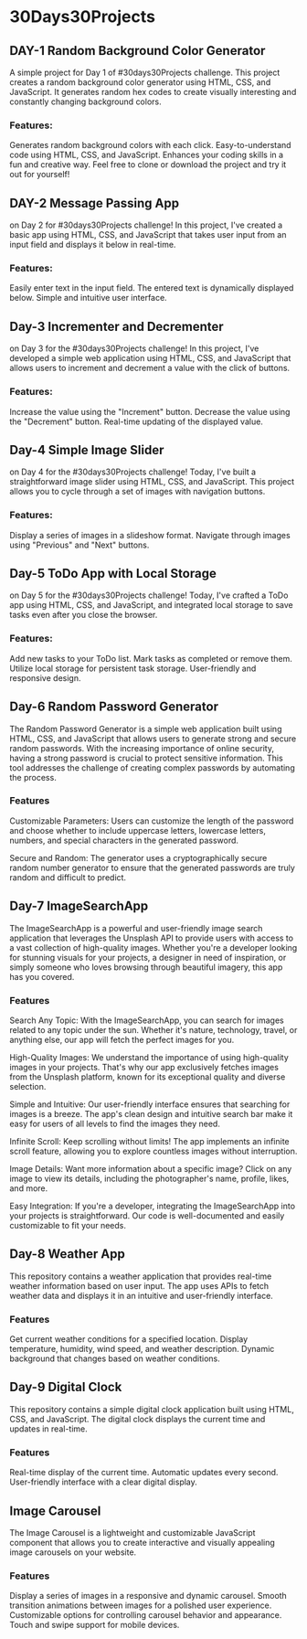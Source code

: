 # 30Days30Projects

## DAY-1 Random Background Color Generator
A simple project for Day 1 of #30days30Projects challenge. This project creates a random background color generator using HTML, CSS, and JavaScript. It generates random hex codes to create visually interesting and constantly changing background colors.

### Features:

Generates random background colors with each click.
Easy-to-understand code using HTML, CSS, and JavaScript.
Enhances your coding skills in a fun and creative way.
Feel free to clone or download the project and try it out for yourself!

## DAY-2 Message Passing App
on Day 2 for #30days30Projects challenge! In this project, I've created a basic app using HTML, CSS, and JavaScript that takes user input from an input field and displays it below in real-time.

### Features:

Easily enter text in the input field.
The entered text is dynamically displayed below.
Simple and intuitive user interface.


## Day-3 Incrementer and Decrementer
on Day 3 for the #30days30Projects challenge! In this project, I've developed a simple web application using HTML, CSS, and JavaScript that allows users to increment and decrement a value with the click of buttons.

### Features:

Increase the value using the "Increment" button.
Decrease the value using the "Decrement" button.
Real-time updating of the displayed value.

## Day-4 Simple Image Slider
on Day 4 for the #30days30Projects challenge! Today, I've built a straightforward image slider using HTML, CSS, and JavaScript. This project allows you to cycle through a set of images with navigation buttons.

### Features:

Display a series of images in a slideshow format.
Navigate through images using "Previous" and "Next" buttons.

## Day-5 ToDo App with Local Storage
on Day 5 for the #30days30Projects challenge! Today, I've crafted a ToDo app using HTML, CSS, and JavaScript, and integrated local storage to save tasks even after you close the browser.

### Features:

Add new tasks to your ToDo list.
Mark tasks as completed or remove them.
Utilize local storage for persistent task storage.
User-friendly and responsive design.

## Day-6 Random Password Generator

The Random Password Generator is a simple web application built using HTML, CSS, and JavaScript that allows users to generate strong and secure random passwords. With the increasing importance of online security, having a strong password is crucial to protect sensitive information. This tool addresses the challenge of creating complex passwords by automating the process.

### Features
Customizable Parameters: Users can customize the length of the password and choose whether to include uppercase letters, lowercase letters, numbers, and special characters in the generated password.

Secure and Random: The generator uses a cryptographically secure random number generator to ensure that the generated passwords are truly random and difficult to predict.

## Day-7 ImageSearchApp

The ImageSearchApp is a powerful and user-friendly image search application that leverages the Unsplash API to provide users with access to a vast collection of high-quality images. Whether you're a developer looking for stunning visuals for your projects, a designer in need of inspiration, or simply someone who loves browsing through beautiful imagery, this app has you covered.

### Features
Search Any Topic: With the ImageSearchApp, you can search for images related to any topic under the sun. Whether it's nature, technology, travel, or anything else, our app will fetch the perfect images for you.

High-Quality Images: We understand the importance of using high-quality images in your projects. That's why our app exclusively fetches images from the Unsplash platform, known for its exceptional quality and diverse selection.

Simple and Intuitive: Our user-friendly interface ensures that searching for images is a breeze. The app's clean design and intuitive search bar make it easy for users of all levels to find the images they need.

Infinite Scroll: Keep scrolling without limits! The app implements an infinite scroll feature, allowing you to explore countless images without interruption.

Image Details: Want more information about a specific image? Click on any image to view its details, including the photographer's name, profile, likes, and more.

Easy Integration: If you're a developer, integrating the ImageSearchApp into your projects is straightforward. Our code is well-documented and easily customizable to fit your needs.

## Day-8 Weather App

This repository contains a weather application that provides real-time weather information based on user input. The app uses APIs to fetch weather data and displays it in an intuitive and user-friendly interface.

### Features
Get current weather conditions for a specified location.
Display temperature, humidity, wind speed, and weather description.
Dynamic background that changes based on weather conditions.

## Day-9 Digital Clock

This repository contains a simple digital clock application built using HTML, CSS, and JavaScript. The digital clock displays the current time and updates in real-time.

### Features
Real-time display of the current time.
Automatic updates every second.
User-friendly interface with a clear digital display.

## Image Carousel

The Image Carousel is a lightweight and customizable JavaScript component that allows you to create interactive and visually appealing image carousels on your website.
### Features
Display a series of images in a responsive and dynamic carousel.
Smooth transition animations between images for a polished user experience.
Customizable options for controlling carousel behavior and appearance.
Touch and swipe support for mobile devices.
